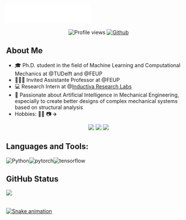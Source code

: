 <img src="images/svg/header.svg"></img>

<div align="center">

![Profile views](https://visitor-badge.glitch.me/badge?page_id=baribeiro.baribeiro) [![Github](https://img.shields.io/github/followers/baribeiro?label=Follow&style=social)](https://github.com/baribeiro)
</div>

<h2> About Me</h2>
  
  
- 🎓 Ph.D. student in the field of Machine Learning and Computational Mechanics at @TUDelft and @FEUP
- 🧑🏽‍🏫 Invited Assistante Professor at @FEUP
- 💻 Research Intern at @[Inductiva Research Labs](https://inductiva.ai/)
- 💬 Passionate about Artificial Intelligence in Mechanical Engineering, especially to create better designs of complex mechanical systems based on structural analysis
- Hobbies: 🏄‍♂️ 📷 ✈️

<div align="center">
  <a href="https://www.linkedin.com/in/bm-ar" target="_blank"><img src="https://img.shields.io/badge/-LinkedIn-%230077B5?style=for-the-badge&logo=linkedin&logoColor=white" target="_blank"></a> 
  <a href="https://instagram.com/brunoalves_ribeiro" target="_blank"><img src="https://img.shields.io/badge/-Instagram-%23E4405F?style=for-the-badge&logo=instagram&logoColor=white" target="_blank"></a>
  <a href = "mailto:bm-ar@hotmail.com"><img src="https://img.shields.io/badge/Microsoft_Outlook-0078D4?style=for-the-badge&logo=microsoft-outlook&logoColor=white" target="_blank"></a>  
</div>

<h2> Languages and Tools:</h2>
<div>
  <a href="https://www.python.org" target="_blank"><img align="left" alt="Python" height ="42px" src="https://raw.githubusercontent.com/rahul-jha98/github_readme_icons/main/language_and_tools/square/python/python.svg"></a>
  <a href="https://pytorch.org/" target="_blank"> <img align="left" src="https://raw.githubusercontent.com/rahul-jha98/github_readme_icons/main/language_and_tools/square/pytorch/pytorch.svg" alt="pytorch" height="42px"/> </a> 
  <a href="https://www.tensorflow.org" target="_blank"> <img align="left" src="https://raw.githubusercontent.com/rahul-jha98/github_readme_icons/main/language_and_tools/square/tensorflow/tensorflow.svg" alt="tensorflow" height="42px"/> </a> 
</div>

<br>

<h2> GitHub Status</h2>
 
  <a href="https://github.com/baribeiro/baribeiro">
  <img height="180em" src="https://github-readme-stats.vercel.app/api?username=baribeiro&show_icons=true&theme=default&include_all_commits=true&count_private=true"/>
  <div style="display: inline_block"><br>
 
![Snake animation](https://github.com/baribeiro/baribeiro/blob/output/github-contribution-grid-snake.svg)
